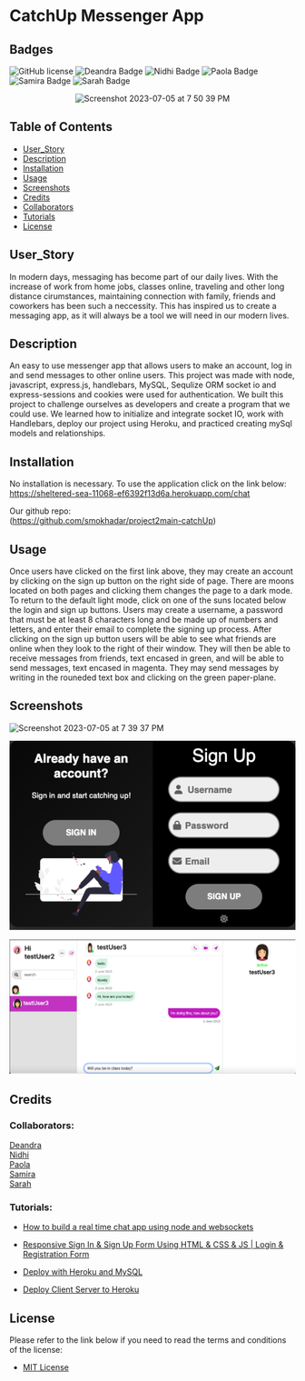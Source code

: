 # CatchUp Messenger App 
## Badges
![GitHub license](https://img.shields.io/badge/license-MIT-blue.svg)
![Deandra Badge](https://img.shields.io/badge/socket_io-Deandra-red)
![Nidhi Badge](https://img.shields.io/badge/UI/socket_io-Nidhi-pink)
![Paola Badge](https://img.shields.io/badge/front_end-Paola-orange)
![Samira Badge](https://img.shields.io/badge/model/routes-Samira-purple)
![Sarah Badge](https://img.shields.io/badge/model/routes-Sarah-green)



<p align="center" width="100%">
<img width="357" alt="Screenshot 2023-07-05 at 7 50 39 PM" src="https://github.com/smokhadar/project2main/assets/35505692/3a1b78e6-5806-48cb-93ce-4c5bca991a9c">
</p>

## Table of Contents
- [User_Story](#user_story)
- [Description](#description)
- [Installation](#installation)
- [Usage](#usage)
- [Screenshots](#screenshots)
- [Credits](#credits)
- [Collaborators](#collaborators)
- [Tutorials](#tutorials)
- [License](#license)


## User_Story
In modern days, messaging has become part of our daily lives. With the increase of work from home jobs, classes online, traveling and other long distance cirumstances, maintaining connection with family, friends and coworkers has been such a neccessity. This has inspired us to create a messaging app, as it will always be a tool we will need in our modern lives. 


## Description
An easy to use messenger app that allows users to make an account, log in and send messages to other online users. This project was made with node, javascript, express.js, handlebars, MySQL, Sequlize ORM socket io and express-sessions and cookies were used for authentication. We built this project to challenge ourselves as developers and create a program that we could use. We learned how to initialize and integrate socket IO, work with Handlebars, deploy our project using Heroku, and practiced creating mySql models and relationships.


## Installation  

No installation is necessary. To use the application click on the link below:  
https://sheltered-sea-11068-ef6392f13d6a.herokuapp.com/chat  

Our github repo:   
(https://github.com/smokhadar/project2main-catchUp)


## Usage
Once users have clicked on the first link above, they may create an account by clicking on the sign up button on the right side of page. There are moons located on both pages and clicking them changes the page to a dark mode. To return to the default light mode, click on one of the suns located below the login and sign up buttons. Users may create a username, a password that must be at least 8 characters long and be made up of numbers and letters, and enter their email to complete the signing up process. After clicking on the sign up button users will be able to see what friends are online when they look to the right of their window. They will then be able to receive messages from friends, text encased in green, and will be able to send messages, text encased in magenta. They may send messages by writing in the rouneded text box and clicking on the green paper-plane.


## Screenshots
<img width="1025" alt="Screenshot 2023-07-05 at 7 39 37 PM" src="https://github.com/smokhadar/project2main/assets/35505692/c143d4e6-a3d4-44c4-a0ef-70ce90df9902">

<p align="center">
  <img src="./frontend/public/style/images/dark-mode-pic.png" alt="Alt Text">
</p>


![chat-between-users](/frontend/public/style/images/chat-shot.png)  


## Credits  


### Collaborators:  

[Deandra](https://github.com/ddiedrick)  
[Nidhi](https://github.com/shahnidhi20)  
[Paola](https://github.com/perfectblue0)  
[Samira](https://github.com/smokhadar)     
[Sarah](https://github.com/minutemin)


### Tutorials:  

- [How to build a real time chat app using node and websockets](https://www.cometchat.com/tutorials/how-to-build-a-chat-app-with-websockets-and-node-js)

- [Responsive Sign In & Sign Up Form Using HTML & CSS & JS |  Login & Registration Form ](https://www.youtube.com/watch?v=aAyxSExhwW4)  

- [Deploy with Heroku and MySQL](https://coding-boot-camp.github.io/full-stack/heroku/deploy-with-heroku-and-mysql)  
 
- [Deploy Client Server to Heroku](https://www.youtube.com/watch?v=GJwHevf2wYE)  

## License

Please refer to the link below if you need to read the terms and conditions of the license:
- [MIT License](https://opensource.org/licenses/MIT)

